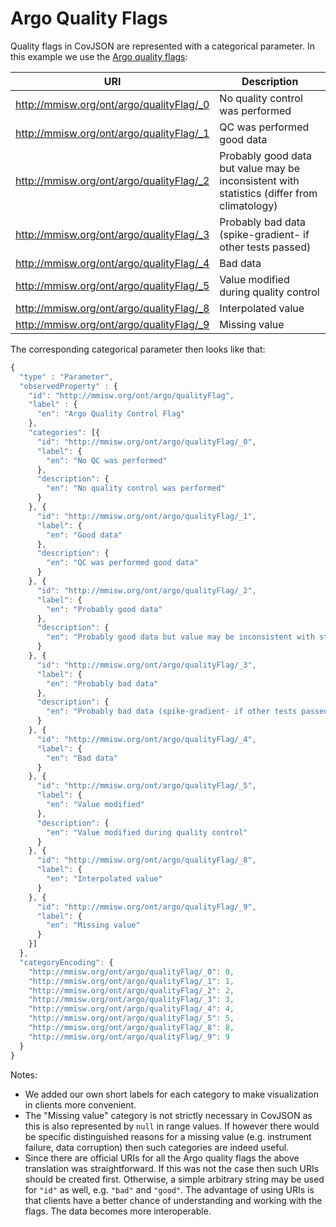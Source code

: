 # Argo Quality Flags

Quality flags in CovJSON are represented with a categorical parameter. In this example we use the [Argo quality flags](http://mmisw.org/ont/argo/qualityFlag):

URI                                        | Description
-------------------------------------------|---------------------------------
<http://mmisw.org/ont/argo/qualityFlag/_0> | No quality control was performed
<http://mmisw.org/ont/argo/qualityFlag/_1> | QC was performed good data
<http://mmisw.org/ont/argo/qualityFlag/_2> | Probably good data but value may be inconsistent with statistics (differ from climatology)
<http://mmisw.org/ont/argo/qualityFlag/_3> | Probably bad data (spike-gradient- if other tests passed)
<http://mmisw.org/ont/argo/qualityFlag/_4> | Bad data
<http://mmisw.org/ont/argo/qualityFlag/_5> | Value modified during quality control
<http://mmisw.org/ont/argo/qualityFlag/_8> | Interpolated value
<http://mmisw.org/ont/argo/qualityFlag/_9> | Missing value

The corresponding categorical parameter then looks like that:
```js
{
  "type" : "Parameter",
  "observedProperty" : {
    "id": "http://mmisw.org/ont/argo/qualityFlag",
    "label" : {
      "en": "Argo Quality Control Flag"
    },
    "categories": [{
      "id": "http://mmisw.org/ont/argo/qualityFlag/_0",
      "label": {
        "en": "No QC was performed"
      },
      "description": {
        "en": "No quality control was performed"
      }
    }, {
      "id": "http://mmisw.org/ont/argo/qualityFlag/_1",
      "label": {
        "en": "Good data"
      },
      "description": {
        "en": "QC was performed good data"
      }
    }, {
      "id": "http://mmisw.org/ont/argo/qualityFlag/_2",
      "label": {
        "en": "Probably good data"
      },
      "description": {
        "en": "Probably good data but value may be inconsistent with statistics (differ from climatology)"
      }
    }, {
      "id": "http://mmisw.org/ont/argo/qualityFlag/_3",
      "label": {
        "en": "Probably bad data"
      },
      "description": {
        "en": "Probably bad data (spike-gradient- if other tests passed)"
      }
    }, {
      "id": "http://mmisw.org/ont/argo/qualityFlag/_4",
      "label": {
        "en": "Bad data"
      }
    }, {
      "id": "http://mmisw.org/ont/argo/qualityFlag/_5",
      "label": {
        "en": "Value modified"
      },
      "description": {
        "en": "Value modified during quality control"
      }
    }, {
      "id": "http://mmisw.org/ont/argo/qualityFlag/_8",
      "label": {
        "en": "Interpolated value"
      }
    }, {
      "id": "http://mmisw.org/ont/argo/qualityFlag/_9",
      "label": {
        "en": "Missing value"
      }
    }]
  },
  "categoryEncoding": {
    "http://mmisw.org/ont/argo/qualityFlag/_0": 0,
    "http://mmisw.org/ont/argo/qualityFlag/_1": 1,
    "http://mmisw.org/ont/argo/qualityFlag/_2": 2,
    "http://mmisw.org/ont/argo/qualityFlag/_3": 3,
    "http://mmisw.org/ont/argo/qualityFlag/_4": 4,
    "http://mmisw.org/ont/argo/qualityFlag/_5": 5,
    "http://mmisw.org/ont/argo/qualityFlag/_8": 8,
    "http://mmisw.org/ont/argo/qualityFlag/_9": 9
  }
}
```

Notes:
- We added our own short labels for each category to make visualization in clients more convenient.
- The "Missing value" category is not strictly necessary in CovJSON as this is also represented by `null` in range values.
  If however there would be specific distinguished reasons for a missing value (e.g. instrument failure, data corruption) then
  such categories are indeed useful.
- Since there are official URIs for all the Argo quality flags the above translation was straightforward.
  If this was not the case then such URIs should be created first. Otherwise, a simple arbitrary string may be used for `"id"` as well, e.g. `"bad"` and `"good"`. The advantage of using URIs is that clients have a better chance of understanding and working with the flags. The data becomes more interoperable.
